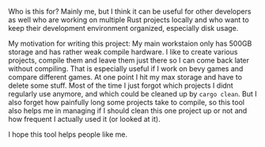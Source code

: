 Who is this for? Mainly me, but I think it can be useful for other developers as well who are working on multiple Rust projects locally and who want to keep their development environment organized, especially disk usage. 

My motivation for writing this project: My main workstaion only has 500GB storage and has rather weak compile hardware. I like to create various projects, compile them and leave them just there so I can come back later without compiling. That is especially useful if I work on bevy games and compare different games. At one point I hit my max storage and have to delete some stuff. Most of the time I just forgot which projects I didnt regularly use anymore, and which could be cleaned up by `cargo clean`. But I also forget how painfully long some projects take to compile, so this tool also helps me in managing if I should clean this one project up or not and how frequent I actually used it (or looked at it). 

I hope this tool helps people like me. 